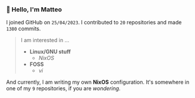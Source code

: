 ### 👋 Hello, I'm Matteo

I joined GitHub on `25/04/2023`.
I contributed to `20` repositories and made `1380` commits.

> I am interested in ...
> 
> - **Linux/GNU stuff**
>     - *NixOS*
> - **FOSS**
>   - *vi*

And currently, I am writing my own **NixOS** configuration. It's somewhere in one of my `9` repositories, if you are *wondering*.
